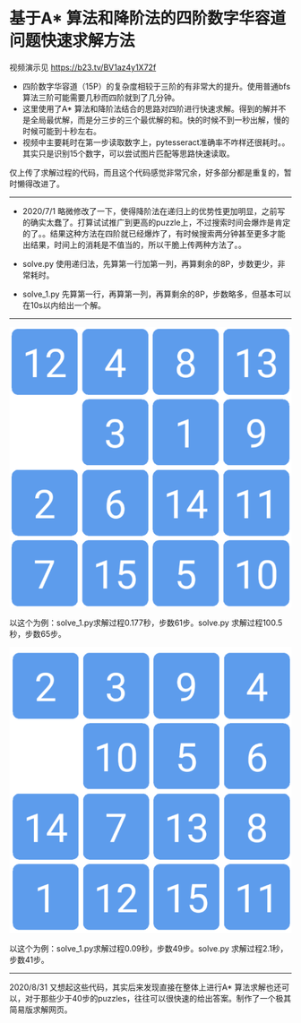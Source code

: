 # 基于A* 算法和降阶法的四阶数字华容道问题快速求解方法

视频演示见 https://b23.tv/BV1az4y1X72f 


* 四阶数字华容道（15P）的复杂度相较于三阶的有非常大的提升。使用普通bfs算法三阶可能需要几秒而四阶就到了几分钟。
* 这里使用了A* 算法和降阶法结合的思路对四阶进行快速求解。得到的解并不是全局最优解，而是分三步的三个最优解的和。快的时候不到一秒出解，慢的时候可能到十秒左右。
* 视频中主要耗时在第一步读取数字上，pytesseract准确率不咋样还很耗时。。其实只是识别15个数字，可以尝试图片匹配等思路快速读取。

仅上传了求解过程的代码，而且这个代码感觉非常冗余，好多部分都是重复的，暂时懒得改进了。

****
* 2020/7/1 略微修改了一下，使得降阶法在递归上的优势性更加明显，之前写的确实太蠢了。打算试试推广到更高的puzzle上，不过搜索时间会爆炸是肯定的了。。结果这种方法在四阶就已经爆炸了，有时候搜索两分钟甚至更多才能出结果，时间上的消耗是不值当的，所以干脆上传两种方法了。。

* solve.py 使用递归法，先算第一行加第一列，再算剩余的8P，步数更少，非常耗时。
* solve_1.py 先算第一行，再算第一列，再算剩余的8P，步数略多，但基本可以在10s以内给出一个解。

****
![例子](example1.png "例子")


以这个为例：solve_1.py求解过程0.177秒，步数61步。solve.py 求解过程100.5秒，步数65步。


![例子](example2.png "例子")


以这个为例：solve_1.py求解过程0.09秒，步数49步。solve.py 求解过程2.1秒，步数41步。

****
2020/8/31 又想起这些代码，其实后来发现直接在整体上进行A* 算法求解也还可以，对于那些少于40步的puzzles，往往可以很快速的给出答案。制作了一个极其简易版求解网页。
